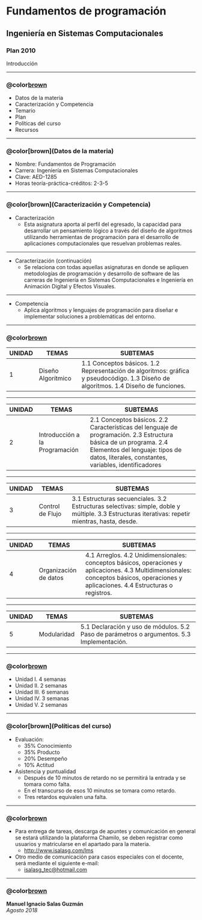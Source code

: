 # Fundamentos de programación
## Ingeniería en Sistemas Computacionales
### Plan 2010
Introducción

---
### @color[brown](Agenda)
- Datos de la materia
- Caracterización y Competencia
- Temario
- Plan
- Políticas del curso
- Recursos

---
### @color[brown](Datos de la materia)
- Nombre: Fundamentos de Programación
- Carrera: Ingeniería en Sistemas Computacionales
- Clave: AED-1285
- Horas teoría-práctica-créditos: 2-3-5

---
### @color[brown](Caracterización y Competencia)
- Caracterización
    - Esta asignatura aporta al perfil del egresado, la capacidad para desarrollar un pensamiento lógico a través del diseño de algoritmos utilizando herramientas de programación para el desarrollo de aplicaciones computacionales que resuelvan problemas reales.  

---
- Caracterización (continuación)
    - Se relaciona con todas aquellas asignaturas en donde se apliquen metodologías de programación y desarrollo de software de las carreras de Ingeniería en Sistemas Computacionales e Ingeniería en Animación Digital y Efectos Visuales.

---
- Competencia
    - Aplica algoritmos y lenguajes de programación para diseñar e implementar soluciones a problemáticas del entorno.

---

### @color[brown](Temario)
UNIDAD | TEMAS | SUBTEMAS
-- | -- | --
1 | Diseño Algorítmico | 1.1 Conceptos básicos. 1.2 Representación de algoritmos: gráfica y pseudocódigo. 1.3 Diseño de algoritmos. 1.4 Diseño de funciones.

---
UNIDAD | TEMAS | SUBTEMAS
-- | -- | --
2 | Introducción a la Programación | 2.1 Conceptos básicos. 2.2 Características del lenguaje de programación. 2.3 Estructura básica de un programa. 2.4 Elementos del lenguaje: tipos de datos, literales, constantes, variables, identificadores

---
UNIDAD | TEMAS | SUBTEMAS
-- | -- | --
3 | Control de Flujo | 3.1 Estructuras secuenciales. 3.2 Estructuras selectivas: simple, doble y múltiple. 3.3 Estructuras iterativas: repetir mientras, hasta, desde.

---
UNIDAD | TEMAS | SUBTEMAS
-- | -- | --
4 | Organización de datos | 4.1 Arreglos. 4.2 Unidimensionales: conceptos básicos, operaciones y aplicaciones. 4.3 Multidimensionales: conceptos básicos, operaciones y aplicaciones. 4.4 Estructuras o registros.

---
UNIDAD | TEMAS | SUBTEMAS
-- | -- | --
5 | Modularidad | 5.1 Declaración y uso de módulos. 5.2 Paso de parámetros o argumentos. 5.3 Implementación.

---
### @color[brown](Plan)
- Unidad I. 4 semanas
- Unidad II. 2 semanas
- Unidad III. 6 semanas
- Unidad IV. 3 semanas
- Unidad V. 2 semanas

---
### @color[brown](Políticas del curso)
- Evaluación:
    - 35% Conocimiento
    - 35% Producto
    - 20% Desempeño
    - 10% Actitud
- Asistencia y puntualidad
    - Después de 10 minutos de retardo no se permitirá la entrada y se tomara como falta.
    - En el transcurso de esos 10 minutos se tomara como retardo.
    - Tres retardos equivalen una falta.

---
### @color[brown](Recursos)
- Para entrega de tareas, descarga de apuntes y comunicación en general se estará utilizando la plataforma Chamilo, se deben registrar como usuarios y matricularse en el apartado para la materia.
    - http://www.isalasg.com/lms
- Otro medio de comunicación para casos especiales con el docente, será mediante el siguiente e-mail:
    - isalasg_tec@hotmail.com

---
### @color[brown](Gracias)
**Manuel Ignacio Salas Guzmán**  
*Agosto 2018*
